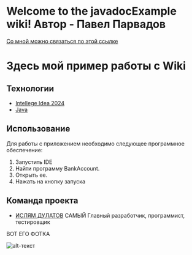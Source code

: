 # Welcome to the javadocExample wiki! Автор - Павел Парвадов
[Со мной можно связаться по этой ссылке ](https://vk.com/id435765825)

Здесь мой пример работы с Wiki
===




Технологии
-------

* [Intellege Idea 2024](https://visualstudio.microsoft.com/ru/)
* [Java](https://learn.microsoft.com/ru-ru/dotnet/csharp/tour-of-csharp/)

Использование
-------
Для работы с приложением необходимо следующее программное обеспечение:

1. Запустить IDE
2. Найти программу BankAccount.
3. Открыть ее.
4. Нажать на кнопку запуска





Команда проекта
-------
* [ИСЛЯМ ДУЛАТОВ](https://vk.com/islymchik) САМЫЙ Главный разработчик, программист, тестировщик

ВОТ ЕГО ФОТКА

 
![alt-текст](https://sun9-38.userapi.com/impg/RVdX7bELiniswNhB60ELLHiWPobf2krletzdVw/WtqpwA6HRSc.jpg?size=720x1280&quality=95&sign=303e1d0d59a5795c485111fe4b993446&type=album "Текст заголовка логотипа 1")
